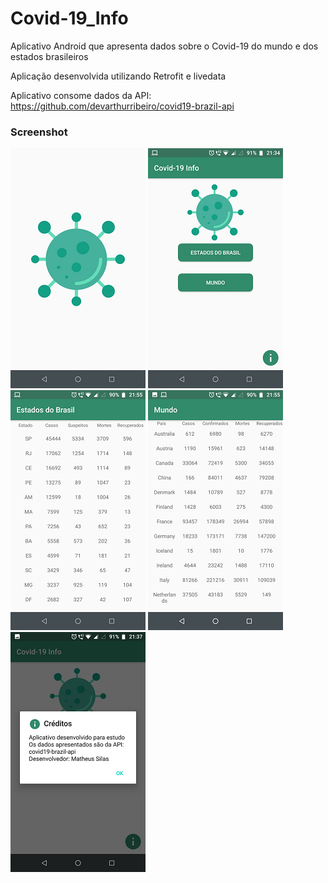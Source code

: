 # Covid-19_Info
Aplicativo Android que apresenta dados sobre o Covid-19 do mundo e dos estados brasileiros

Aplicação desenvolvida utilizando Retrofit e livedata

Aplicativo consome dados da API: https://github.com/devarthurribeiro/covid19-brazil-api

### Screenshot
![splash](https://github.com/Matheus-Silas97/Covid-19_Info/blob/master/Screenshot/splash.png)
![menu](https://github.com/Matheus-Silas97/Covid-19_Info/blob/master/Screenshot/menu.png)
![estates](https://github.com/Matheus-Silas97/Covid-19_Info/blob/master/Screenshot/estate.png)
![world](https://github.com/Matheus-Silas97/Covid-19_Info/blob/master/Screenshot/country.png)
![credits](https://github.com/Matheus-Silas97/Covid-19_Info/blob/master/Screenshot/credits.png)

